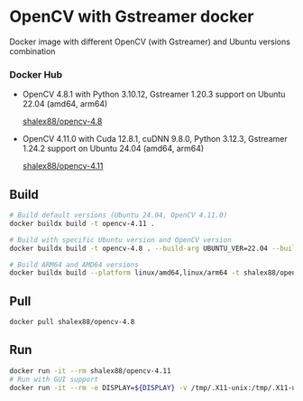 # OpenCV with Gstreamer docker

Docker image with different OpenCV (with Gstreamer) and Ubuntu versions combination

### Docker Hub

* OpenCV 4.8.1 with Python 3.10.12, Gstreamer 1.20.3 support on Ubuntu 22.04 (amd64, arm64)

    [shalex88/opencv-4.8](https://hub.docker.com/r/shalex88/opencv-4.8)

* OpenCV 4.11.0 with Cuda 12.8.1, cuDNN 9.8.0, Python 3.12.3, Gstreamer 1.24.2 support on Ubuntu 24.04 (amd64, arm64)

    [shalex88/opencv-4.11](https://hub.docker.com/r/shalex88/opencv-4.11)

## Build

```bash
# Build default versions (Ubuntu 24.04, OpenCV 4.11.0)
docker buildx build -t opencv-4.11 .

# Build with specific Ubuntu version and OpenCV version
docker buildx build -t opencv-4.8 . --build-arg UBUNTU_VER=22.04 --build-arg OPENCV_VER=4.8.1

# Build ARM64 and AMD64 versions
docker buildx build --platform linux/amd64,linux/arm64 -t shalex88/opencv-4.11 . --load
```

## Pull

```bash
docker pull shalex88/opencv-4.8
```

## Run

```bash
docker run -it --rm shalex88/opencv-4.11
# Run with GUI support
docker run -it --rm -e DISPLAY=${DISPLAY} -v /tmp/.X11-unix:/tmp/.X11-unix shalex88/opencv-4.11
```